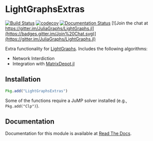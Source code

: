 # LightGraphsExtras

[![Build Status](https://travis-ci.com/JuliaGraphs/LightGraphsExtras.jl.svg?branch=master)](https://travis-ci.com/JuliaGraphs/LightGraphsExtras.jl)
[![codecov](https://codecov.io/gh/JuliaGraphs/LightGraphsExtras.jl/branch/master/graph/badge.svg)](https://codecov.io/gh/JuliaGraphs/LightGraphsExtras.jl)
[![Documentation Status](https://readthedocs.org/projects/lightgraphsextrasjl/badge/?version=latest)](http://lightgraphsextrasjl.readthedocs.io/en/latest/?badge=latest)
[![Join the chat at https://gitter.im/JuliaGraphs/LightGraphs.jl](https://badges.gitter.im/Join%20Chat.svg)](https://gitter.im/JuliaGraphs/LightGraphs.jl)

Extra functionality for [LightGraphs](https://github.com/sbromberger/LightGraphs.jl). Includes the following
algorithms:
- Network Interdiction
- Integration with [MatrixDepot.jl](https://github.com/JuliaMatrices/MatrixDepot.jl)


## Installation
```julia
Pkg.add("LightGraphsExtras")
```

Some of the functions require a JuMP solver installed (e.g., `Pkg.add("Clp")`).

## Documentation
Documentation for this module is available at [Read The Docs](http://lightgraphsextrasjl.readthedocs.io/en/latest/?badge=latest).
